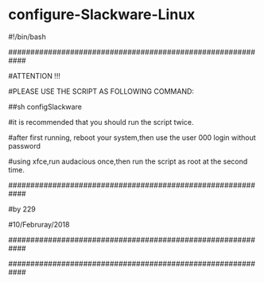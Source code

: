 # configure-Slackware-Linux

#!/bin/bash

############################################################


#ATTENTION !!!

#PLEASE USE THE SCRIPT AS FOLLOWING COMMAND:

##sh configSlackware

#it is recommended that you should run the script twice.

#after first running, reboot your system,then use the user 000 login without password

#using xfce,run audacious once,then run the script as root at the second time.

############################################################

#by 229

#10/Februray/2018

############################################################

############################################################
